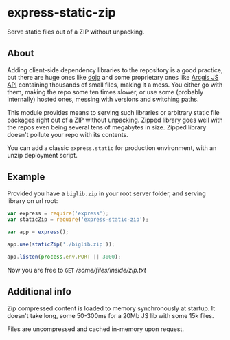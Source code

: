 express-static-zip
==================

Serve static files out of a ZIP without unpacking.

## About

  Adding client-side dependency libraries to the repository is a good practice, but
  there are huge ones like [dojo](http://dojotoolkit.org) and some proprietary ones like
  [Arcgis JS API](http://js.arcgis.com) containing thousands of small files, making it a
  mess. You either go with them, making the repo some ten times slower, or use some 
  (probably internally) hosted ones, messing with versions and switching paths.
  
  This module provides means to serving such libraries or arbitrary static file packages
  right out of a ZIP without unpacking. Zipped library goes well with the repos even being
  several tens of megabytes in size. Zipped library doesn't pollute your repo with its contents.

  You can add a classic `express.static` for production environment, with an unzip deployment
  script.

## Example

  Provided you have a `biglib.zip` in your root server folder, and serving library on url root:

```js
var express = require('express');
var staticZip = require('express-static-zip');

var app = express();

app.use(staticZip('./biglib.zip'));

app.listen(process.env.PORT || 3000);
```

  Now you are free to `GET` _/some/files/inside/zip.txt_

## Additional info

  Zip compressed content is loaded to memory synchronously at startup. It doesn't take long, some
  50-300ms for a 20Mb JS lib with some 15k files.
  
  Files are uncompressed and cached in-memory upon request.
